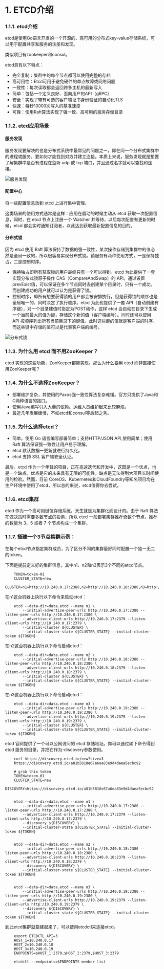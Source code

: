 # 1. ETCD介绍

### 1.1.1. etcd介绍

etcd是使用Go语言开发的一个开源的、高可用的分布式key-value存储系统，可以用于配置共享和服务的注册和发现。

类似项目有zookeeper和consul。

etcd具有以下特点：

- 完全复制：集群中的每个节点都可以使用完整的存档
- 高可用性：Etcd可用于避免硬件的单点故障或网络问题
- 一致性：每次读取都会返回跨多主机的最新写入
- 简单：包括一个定义良好、面向用户的API（gRPC）
- 安全：实现了带有可选的客户端证书身份验证的自动化TLS
- 快速：每秒10000次写入的基准速度
- 可靠：使用Raft算法实现了强一致、高可用的服务存储目录

### 1.1.2. etcd应用场景

#### 服务发现

服务发现要解决的也是分布式系统中最常见的问题之一，即在同一个分布式集群中的进程或服务，要如何才能找到对方并建立连接。本质上来说，服务发现就是想要了解集群中是否有进程在监听 udp 或 tcp 端口，并且通过名字就可以查找和连接。

![服务发现](https://s2.loli.net/2022/04/10/N53RHYEBZDqTCIV.png)

#### 配置中心

将一些配置信息放到 etcd 上进行集中管理。

这类场景的使用方式通常是这样：应用在启动的时候主动从 etcd 获取一次配置信息，同时，在 etcd 节点上注册一个 Watcher 并等待，以后每次配置有更新的时候，etcd 都会实时通知订阅者，以此达到获取最新配置信息的目的。

#### 分布式锁

因为 etcd 使用 Raft 算法保持了数据的强一致性，某次操作存储到集群中的值必然是全局一致的，所以很容易实现分布式锁。锁服务有两种使用方式，一是保持独占，二是控制时序。

- 保持独占即所有获取锁的用户最终只有一个可以得到。etcd 为此提供了一套实现分布式锁原子操作 CAS（CompareAndSwap）的 API。通过设置prevExist值，可以保证在多个节点同时去创建某个目录时，只有一个成功。而创建成功的用户就可以认为是获得了锁。
- 控制时序，即所有想要获得锁的用户都会被安排执行，但是获得锁的顺序也是全局唯一的，同时决定了执行顺序。etcd 为此也提供了一套 API（自动创建有序键），对一个目录建值时指定为POST动作，这样 etcd 会自动在目录下生成一个当前最大的值为键，存储这个新的值（客户端编号）。同时还可以使用 API 按顺序列出所有当前目录下的键值。此时这些键的值就是客户端的时序，而这些键中存储的值可以是代表客户端的编号。

![分布式锁](https://s2.loli.net/2022/04/10/iNWwH4svMABEzQ6.png)

### 1.1.3. 为什么用 etcd 而不用ZooKeeper？

etcd 实现的这些功能，ZooKeeper都能实现。那么为什么要用 etcd 而非直接使用ZooKeeper呢？

### 1.1.4. 为什么不选择ZooKeeper？

- 部署维护复杂，其使用的Paxos强一致性算法复杂难懂。官方只提供了Java和C两种语言的接口。
- 使用Java编写引入大量的依赖。运维人员维护起来比较麻烦。
- 最近几年发展缓慢，不如etcd和consul等后起之秀。

### 1.1.5. 为什么选择etcd？

- 简单。使用 Go 语言编写部署简单；支持HTTP/JSON API,使用简单；使用 Raft 算法保证强一致性让用户易于理解。
- etcd 默认数据一更新就进行持久化。
- etcd 支持 SSL 客户端安全认证。

最后，etcd 作为一个年轻的项目，正在高速迭代和开发中，这既是一个优点，也是一个缺点。优点是它的未来具有无限的可能性，缺点是无法得到大项目长时间使用的检验。然而，目前 CoreOS、Kubernetes和CloudFoundry等知名项目均在生产环境中使用了etcd，所以总的来说，etcd值得你去尝试。

### 1.1.6. etcd集群

etcd 作为一个高可用键值存储系统，天生就是为集群化而设计的。由于 Raft 算法在做决策时需要多数节点的投票，所以 etcd 一般部署集群推荐奇数个节点，推荐的数量为 3、5 或者 7 个节点构成一个集群。

### 1.1.7. 搭建一个3节点集群示例：

在每个etcd节点指定集群成员，为了区分不同的集群最好同时配置一个独一无二的token。

下面是提前定义好的集群信息，其中n1、n2和n3表示3个不同的etcd节点。

```
    TOKEN=token-01
    CLUSTER_STATE=new
    CLUSTER=n1=http://10.240.0.17:2380,n2=http://10.240.0.18:2380,n3=http://10.240.0.19:2380
```

在n1这台机器上执行以下命令来启动etcd：

```
    etcd --data-dir=data.etcd --name n1 \
        --initial-advertise-peer-urls http://10.240.0.17:2380 --listen-peer-urls http://10.240.0.17:2380 \
        --advertise-client-urls http://10.240.0.17:2379 --listen-client-urls http://10.240.0.17:2379 \
        --initial-cluster ${CLUSTER} \
        --initial-cluster-state ${CLUSTER_STATE} --initial-cluster-token ${TOKEN}
```

在n2这台机器上执行以下命令启动etcd：

```
    etcd --data-dir=data.etcd --name n2 \
        --initial-advertise-peer-urls http://10.240.0.18:2380 --listen-peer-urls http://10.240.0.18:2380 \
        --advertise-client-urls http://10.240.0.18:2379 --listen-client-urls http://10.240.0.18:2379 \
        --initial-cluster ${CLUSTER} \
        --initial-cluster-state ${CLUSTER_STATE} --initial-cluster-token ${TOKEN}
```

在n3这台机器上执行以下命令启动etcd：

```
    etcd --data-dir=data.etcd --name n3 \
        --initial-advertise-peer-urls http://10.240.0.19:2380 --listen-peer-urls http://10.240.0.19:2380 \
        --advertise-client-urls http://10.240.0.19:2379 --listen-client-urls http://10.240.0.19:2379 \
        --initial-cluster ${CLUSTER} \
        --initial-cluster-state ${CLUSTER_STATE} --initial-cluster-token ${TOKEN}
```

etcd 官网提供了一个可以公网访问的 etcd 存储地址。你可以通过如下命令得到 etcd 服务的目录，并把它作为-discovery参数使用。

```
    curl https://discovery.etcd.io/new?size=3
    https://discovery.etcd.io/a81b5818e67a6ea83e9d4daea5ecbc92

    # grab this token
    TOKEN=token-01
    CLUSTER_STATE=new
    DISCOVERY=https://discovery.etcd.io/a81b5818e67a6ea83e9d4daea5ecbc92


    etcd --data-dir=data.etcd --name n1 \
        --initial-advertise-peer-urls http://10.240.0.17:2380 --listen-peer-urls http://10.240.0.17:2380 \
        --advertise-client-urls http://10.240.0.17:2379 --listen-client-urls http://10.240.0.17:2379 \
        --discovery ${DISCOVERY} \
        --initial-cluster-state ${CLUSTER_STATE} --initial-cluster-token ${TOKEN}


    etcd --data-dir=data.etcd --name n2 \
        --initial-advertise-peer-urls http://10.240.0.18:2380 --listen-peer-urls http://10.240.0.18:2380 \
        --advertise-client-urls http://10.240.0.18:2379 --listen-client-urls http://10.240.0.18:2379 \
        --discovery ${DISCOVERY} \
        --initial-cluster-state ${CLUSTER_STATE} --initial-cluster-token ${TOKEN}


    etcd --data-dir=data.etcd --name n3 \
        --initial-advertise-peer-urls http://10.240.0.19:2380 --listen-peer-urls http://10.240.0.19:2380 \
        --advertise-client-urls http://10.240.0.19:2379 --listen-client-urls http:/10.240.0.19:2379 \
        --discovery ${DISCOVERY} \
        --initial-cluster-state ${CLUSTER_STATE} --initial-cluster-token ${TOKEN}
```

到此etcd集群就搭建起来了，可以使用etcdctl来连接etcd。

```
    export ETCDCTL_API=3
    HOST_1=10.240.0.17
    HOST_2=10.240.0.18
    HOST_3=10.240.0.19
    ENDPOINTS=$HOST_1:2379,$HOST_2:2379,$HOST_3:2379

    etcdctl --endpoints=$ENDPOINTS member list
```